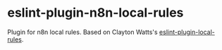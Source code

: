 # eslint-plugin-n8n-local-rules

Plugin for n8n local rules. Based on Clayton Watts's [eslint-plugin-local-rules](https://github.com/cletusw/eslint-plugin-local-rules).

